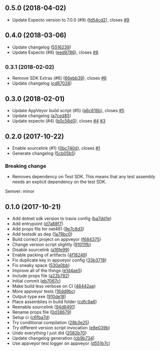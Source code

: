 <a name="0.5.0"></a>
## 0.5.0 (2018-04-02)

* Update Expecto version to 7.0.0 (#9) ([fd54cd2](https://github.com/YoloDev/YoloDev.Expecto.TestSdk/commit/fd54cd2)), closes [#9](https://github.com/YoloDev/YoloDev.Expecto.TestSdk/issues/9)



<a name="0.4.0"></a>
## 0.4.0 (2018-03-06)

* Update changelog ([5516239](https://github.com/YoloDev/YoloDev.Expecto.TestSdk/commit/5516239))
* Update Expecto (#8) ([eed9786](https://github.com/YoloDev/YoloDev.Expecto.TestSdk/commit/eed9786)), closes [#8](https://github.com/YoloDev/YoloDev.Expecto.TestSdk/issues/8)



<a name="0.3.1"></a>
## <small>0.3.1 (2018-02-02)</small>

* Remove SDK Extras (#6) ([66ebb39](https://github.com/YoloDev/YoloDev.Expecto.TestSdk/commit/66ebb39)), closes [#6](https://github.com/YoloDev/YoloDev.Expecto.TestSdk/issues/6)
* Update changelog ([cd87028](https://github.com/YoloDev/YoloDev.Expecto.TestSdk/commit/cd87028))



<a name="0.3.0"></a>
## 0.3.0 (2018-02-01)

* Update AppVeyor build script (#5) ([a6c616b](https://github.com/YoloDev/YoloDev.Expecto.TestSdk/commit/a6c616b)), closes [#5](https://github.com/YoloDev/YoloDev.Expecto.TestSdk/issues/5)
* Update changelog ([a7ced85](https://github.com/YoloDev/YoloDev.Expecto.TestSdk/commit/a7ced85))
* Update expecto (#4) ([b0c56d0](https://github.com/YoloDev/YoloDev.Expecto.TestSdk/commit/b0c56d0)), closes [#4](https://github.com/YoloDev/YoloDev.Expecto.TestSdk/issues/4) [#3](https://github.com/YoloDev/YoloDev.Expecto.TestSdk/issues/3)



<a name="0.2.0"></a>
## 0.2.0 (2017-10-22)

* Enable sourcelink (#1) ([0bc740d](https://github.com/YoloDev/YoloDev.Expecto.TestSdk/commit/0bc740d)), closes [#1](https://github.com/YoloDev/YoloDev.Expecto.TestSdk/issues/1)
* Generate changelog ([5cb05b5](https://github.com/YoloDev/YoloDev.Expecto.TestSdk/commit/5cb05b5))


### Breaking change

* Removes dependency on Test SDK. This means that any
test assembly needs an explicit dependency on the test SDK.

Semver: minor


<a name="0.1.0"></a>
## 0.1.0 (2017-10-21)

* Add dotnet sdk version to travis config ([ba7dd1e](https://github.com/YoloDev/YoloDev.Expecto.TestSdk/commit/ba7dd1e))
* Add entrypoint ([d7a88f7](https://github.com/YoloDev/YoloDev.Expecto.TestSdk/commit/d7a88f7))
* Add props file for net461 ([9e7c8d3](https://github.com/YoloDev/YoloDev.Expecto.TestSdk/commit/9e7c8d3))
* Add testsdk as dep ([1a78bc0](https://github.com/YoloDev/YoloDev.Expecto.TestSdk/commit/1a78bc0))
* Build correct project on appveyor ([f684375](https://github.com/YoloDev/YoloDev.Expecto.TestSdk/commit/f684375))
* Change version script slightly ([91011fb](https://github.com/YoloDev/YoloDev.Expecto.TestSdk/commit/91011fb))
* Disable sourcelink ([a16fe99](https://github.com/YoloDev/YoloDev.Expecto.TestSdk/commit/a16fe99))
* Enable packing of artifacts ([4f18249](https://github.com/YoloDev/YoloDev.Expecto.TestSdk/commit/4f18249))
* Fix duplicate key in appveyor config ([33b3718](https://github.com/YoloDev/YoloDev.Expecto.TestSdk/commit/33b3718))
* Fix sneaky space ([530a0bb](https://github.com/YoloDev/YoloDev.Expecto.TestSdk/commit/530a0bb))
* Improve all of the things ([e1d4ae5](https://github.com/YoloDev/YoloDev.Expecto.TestSdk/commit/e1d4ae5))
* Include props file ([a22b782](https://github.com/YoloDev/YoloDev.Expecto.TestSdk/commit/a22b782))
* Initial commit ([eb7067c](https://github.com/YoloDev/YoloDev.Expecto.TestSdk/commit/eb7067c))
* Make build less verbose on CI ([48442ae](https://github.com/YoloDev/YoloDev.Expecto.TestSdk/commit/48442ae))
* More appveyor tests ([16dd9bc](https://github.com/YoloDev/YoloDev.Expecto.TestSdk/commit/16dd9bc))
* Output-type exe ([910de18](https://github.com/YoloDev/YoloDev.Expecto.TestSdk/commit/910de18))
* Place assemblies in build folder ([cdfc9a6](https://github.com/YoloDev/YoloDev.Expecto.TestSdk/commit/cdfc9a6))
* Reenable sourcelink ([94d6491](https://github.com/YoloDev/YoloDev.Expecto.TestSdk/commit/94d6491))
* Rename props file ([0d38679](https://github.com/YoloDev/YoloDev.Expecto.TestSdk/commit/0d38679))
* Setup ci ([c6fba7d](https://github.com/YoloDev/YoloDev.Expecto.TestSdk/commit/c6fba7d))
* Try conditional compilation ([28b3e25](https://github.com/YoloDev/YoloDev.Expecto.TestSdk/commit/28b3e25))
* Try different version script invocation ([e8e039b](https://github.com/YoloDev/YoloDev.Expecto.TestSdk/commit/e8e039b))
* Undo everything I just did ([2082b70](https://github.com/YoloDev/YoloDev.Expecto.TestSdk/commit/2082b70))
* Update changelog generation ([cb9b734](https://github.com/YoloDev/YoloDev.Expecto.TestSdk/commit/cb9b734))
* Use appveyor test logger on appveyor ([d551b7c](https://github.com/YoloDev/YoloDev.Expecto.TestSdk/commit/d551b7c))



